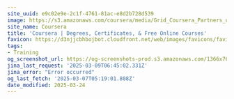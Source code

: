 ```yaml
---
site_uuid: e9c02e9e-2c1f-4761-81ac-e8d2b728d539
image: https://s3.amazonaws.com/coursera/media/Grid_Coursera_Partners_updated.png
site_name: Coursera
title: 'Coursera | Degrees, Certificates, & Free Online Courses'
favicon: https://d3njjcbhbojbot.cloudfront.net/web/images/favicons/favicon-v2-194x194.png
tags:
- Training
og_screenshot_url: https://og-screenshots-prod.s3.amazonaws.com/1366x768/80/false/10722b3ea7e90c7605cee925546ed5a1210887c850b8ca41552a255d4c3704c7.jpeg
jina_last_request: '2025-03-09T06:45:02.331Z'
jina_error: "Error occurred"
og_last_fetch: '2025-03-07T05:19:01.808Z'
date_modified: 2025-03-24
---
```




